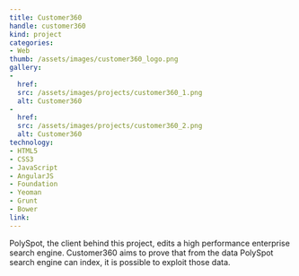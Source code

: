 ```yaml
---
title: Customer360
handle: customer360
kind: project
categories:
- Web
thumb: /assets/images/customer360_logo.png
gallery:
-
  href:
  src: /assets/images/projects/customer360_1.png
  alt: Customer360
-
  href:
  src: /assets/images/projects/customer360_2.png
  alt: Customer360
technology:
- HTML5
- CSS3
- JavaScript
- AngularJS
- Foundation
- Yeoman
- Grunt
- Bower
link:
---
```


PolySpot, the client behind this project, edits a high performance enterprise search engine. Customer360 aims to prove that from the data PolySpot search engine can index, it is possible to exploit those data.
